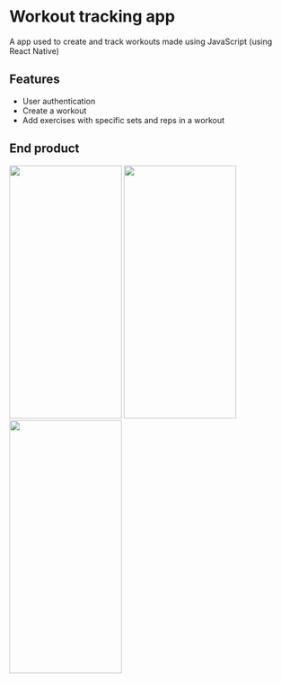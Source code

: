 # Workout tracking app
A app used to create and track workouts made using JavaScript (using React Native)

## Features
- User authentication
- Create a workout
- Add exercises with specific sets and reps in a workout

## End product
<img src="https://user-images.githubusercontent.com/86171135/127777493-2c367f84-a3c0-49e7-bb23-cd28ab5650de.PNG" width="200" height="450" /> <img src="https://user-images.githubusercontent.com/86171135/127777682-956e5bc9-c63d-47a8-b509-7b2851f35c95.PNG" width="200" height="450" />
<img src="https://user-images.githubusercontent.com/86171135/127777493-2c367f84-a3c0-49e7-bb23-cd28ab5650de.PNG" width="200" height="450" />
